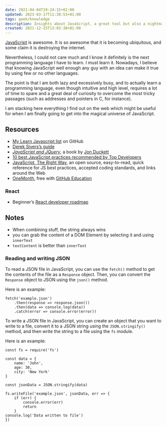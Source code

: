 ```yaml
---
date: 2021-04-04T19:24:15+02:00
updated: 2023-03-17T11:38:53+01:00
tags: geek/knowledge
description: Insights about JavaScript, a great tool but also a nightmare.
created: 2021-12-15T13:03:38+01:00
---
```

[JavaScript] is awesome. It is so awesome that it is becoming ubiquitous, and some claim it is destroying the internet.

Nevertheless, I could not care much and I know it definitely is the next programming language I have to learn. I must learn it. Nowadays, I believe that knowing JavaScript well enough any guy with an idea can make it true by using few or no other languages.

The point is that I am both lazy and excessively busy, and to actually learn a programming language, even though intuitive and high level, requires a lot of time to spare and a great deal of curiosity to overcome the most tricky passages (such as addresses and pointers in C, for instance).

I am stacking here everything I find out on the web which might be useful for when I am finally going to get into the magical universe of JavaScript.

## Resources

- [My Learn Javascript list](https://github.com/stars/xplosionmind/lists/javascript '“JavaScript„ list on GitHub') on GitHub
- [Derek Sivers’s guide](https://sivers.org/learn-js)
- <cite><a href='http://www.javascriptbook.com/' target='_blank' title='JavaScript and JQuery'>JavaScript and JQuery</a></cite>, a book by [Jon Duckett](https://en.wikipedia.org/wiki/John_Duckett 'Jon Duckett on Wikipedia')
- [10 best JavaScript practices recommended by Top Developers](https://blog.hrithwik.me/10-best-javascript-practices-recommended-by-top-developers '10 best JavaScript practices recommended by Top Developers')
- [JavaScript, The Right Way](https://jstherightway.org/ 'JavaScript, The Right Way'), an open source, easy-to-read, quick reference for JS best practices, accepted coding standards, and links around the Web
- [OneMonth](https://onemonth.com/ 'OneMonth official website'), free with [GitHub Education](https://education.github.com 'GitHub Education')

### React

- Beginner’s [React developer roadmap](https://dev.to/monicafidalgo/react-developer-roadmap-beginners-guide-14fc 'React developer roadmap')

## Notes

- When combining stuff, the string always wins
- you can grab the content of a DOM Element by selecting it and using `innerText`
- `textContent` is better than `innerText`

### Reading and writing JSON

To read a JSON file in JavaScript, you can use the `fetch()` method to get the contents of the file as a `Response` object. Then, you can convert the `Response` object to JSON using the `json()` method.

Here is an example:

```
fetch('example.json')
	.then(response => response.json())
	.then(data => console.log(data))
	.catch(error => console.error(error))
```

To write a JSON file in JavaScript, you can create an object that you want to write to a file, convert it to a JSON string using the `JSON.stringify()` method, and then write the string to a file using the `fs` module.

Here is an example:

```
const fs = require('fs')

const data = {
	name: 'John',
	age: 30,
	city: 'New York'
}

const jsonData = JSON.stringify(data)

fs.writeFile('example.json', jsonData, err => {
	if (err) {
		console.error(err)
		return
	}
console.log('Data written to file')
})
```

[JavaScript]: https://en.wikipedia.org/wiki/JavaScript 'JavaScript on Wikipedia'